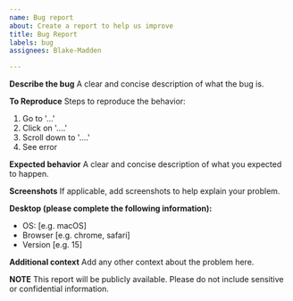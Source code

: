 ```yaml
---
name: Bug report
about: Create a report to help us improve
title: Bug Report
labels: bug
assignees: Blake-Madden

---
```


**Describe the bug**
A clear and concise description of what the bug is.

**To Reproduce**
Steps to reproduce the behavior:
1. Go to '...'
2. Click on '....'
3. Scroll down to '....'
4. See error

**Expected behavior**
A clear and concise description of what you expected to happen.

**Screenshots**
If applicable, add screenshots to help explain your problem.

**Desktop (please complete the following information):**
 - OS: [e.g. macOS]
 - Browser [e.g. chrome, safari]
 - Version [e.g. 15]

**Additional context**
Add any other context about the problem here.

**NOTE**
This report will be publicly available. Please do not include sensitive or confidential information.
